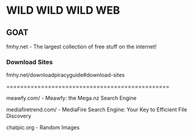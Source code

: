 # WILD WILD WILD WEB

## GOAT

fmhy.net - The largest collection of free stuff on the internet!


### Download Sites 

fmhy.net/downloadpiracyguide#download-sites

===============================================

meawfy.com/ - Meawfy: the Mega.nz Search Engine

mediafiretrend.com/ - MediaFire Search Engine: Your Key to Efficient File Discovery

chatpic.org  - Random Images 
